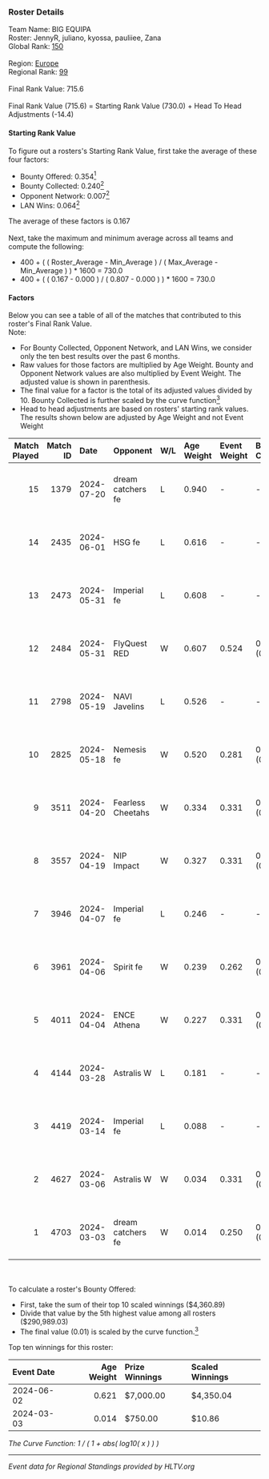 ### Roster Details<br />
Team Name: BIG EQUIPA<br />
Roster: JennyR, juliano, kyossa, pauliiee, Zana<br />
Global Rank: [150](../../standings_global_2024_08_28.md)<br />
<br />
Region: [Europe]( ../../standings_europe_2024_08_28.md)<br />
Regional Rank: [99]( ../../standings_europe_2024_08_28.md)<br />
<br />
Final Rank Value:  715.6<br />
<br />
Final Rank Value (715.6) = Starting Rank Value (730.0) + Head To Head Adjustments (-14.4)<br />

#### Starting Rank Value<br />
To figure out a rosters's Starting Rank Value, first take the average of these four factors:<br />
- Bounty Offered: 0.354[<sup>1</sup>](#table2)
- Bounty Collected: 0.240[<sup>2</sup>](#table1)
- Opponent Network: 0.007[<sup>2</sup>](#table1)
- LAN Wins: 0.064[<sup>2</sup>](#table1)

The average of these factors is 0.167<br />
<br />
Next, take the maximum and minimum average across all teams and compute the following:<br />
- 400 + ( ( Roster_Average - Min_Average ) / ( Max_Average - Min_Average ) ) * 1600 = 730.0
- 400 + ( ( 0.167 - 0.000 ) / ( 0.807 - 0.000 ) ) * 1600 = 730.0


#### Factors<br />
Below you can see a table of all of the matches that contributed to this roster's Final Rank Value.<br />
Note:<br />

- For Bounty Collected, Opponent Network, and LAN Wins, we consider only the ten best results over the past 6 months.
- Raw values for those factors are multiplied by Age Weight. Bounty and Opponent Network values are also multiplied by Event Weight. The adjusted value is shown in parenthesis.
- The final value for a factor is the total of its adjusted values divided by 10. Bounty Collected is further scaled by the curve function[<sup>3</sup>](#curveFunction)
- Head to head adjustments are based on rosters' starting rank values. The results shown below are adjusted by Age Weight and not Event Weight
<span id="table1"></span><br />


| Match Played | Match ID | Date       | Opponent          | W/L | Age Weight | Event Weight | Bounty Collected | Opponent Network | LAN Wins  | H2H Adj. | Roster                                  |
| -: | -: | :- | :- | :- | :- | :- | :- | :- | :- | -: | :- |
|           15 |     1379 | 2024-07-20 | dream catchers fe | L   | 0.940      | -            | -                | -                | -         |   -15.44 | JennyR, juliano, kyossa, pauliiee, Zana |
|           14 |     2435 | 2024-06-01 | HSG fe            | L   | 0.616      | -            | -                | -                | -         |    -8.21 | JennyR, juliano, kyossa, pauliiee, Zana |
|           13 |     2473 | 2024-05-31 | Imperial fe       | L   | 0.608      | -            | -                | -                | -         |    -4.32 | JennyR, juliano, kyossa, pauliiee, Zana |
|           12 |     2484 | 2024-05-31 | FlyQuest RED      | W   | 0.607      | 0.524        | 0.017 (0.005)    | 0.121 (0.038)    | 1 (0.607) |     9.43 | JennyR, juliano, kyossa, pauliiee, Zana |
|           11 |     2798 | 2024-05-19 | NAVI Javelins     | L   | 0.526      | -            | -                | -                | -         |    -7.06 | JennyR, juliano, kyossa, pauliiee, Zana |
|           10 |     2825 | 2024-05-18 | Nemesis fe        | W   | 0.520      | 0.281        | 0.000 (0.000)    | 0.000 (0.000)    | 0 (0.000) |     2.12 | JennyR, juliano, kyossa, pauliiee, Zana |
|            9 |     3511 | 2024-04-20 | Fearless Cheetahs | W   | 0.334      | 0.331        | 0.002 (0.000)    | 0.036 (0.004)    | 0 (0.000) |     4.29 | JennyR, juliano, kyossa, pauliiee, Zana |
|            8 |     3557 | 2024-04-19 | NIP Impact        | W   | 0.327      | 0.331        | 0.007 (0.001)    | 0.166 (0.018)    | 0 (0.000) |     4.74 | JennyR, juliano, kyossa, pauliiee, Zana |
|            7 |     3946 | 2024-04-07 | Imperial fe       | L   | 0.246      | -            | -                | -                | -         |    -1.74 | JennyR, juliano, kyossa, pauliiee, Zana |
|            6 |     3961 | 2024-04-06 | Spirit fe         | W   | 0.239      | 0.262        | 0.006 (0.000)    | 0.112 (0.007)    | 0 (0.000) |     2.95 | JennyR, juliano, kyossa, pauliiee, Zana |
|            5 |     4011 | 2024-04-04 | ENCE Athena       | W   | 0.227      | 0.331        | 0.002 (0.000)    | 0.051 (0.004)    | 0 (0.000) |     2.56 | JennyR, juliano, kyossa, pauliiee, Zana |
|            4 |     4144 | 2024-03-28 | Astralis W        | L   | 0.181      | -            | -                | -                | -         |    -3.56 | JennyR, juliano, kyossa, pauliiee, Zana |
|            3 |     4419 | 2024-03-14 | Imperial fe       | L   | 0.088      | -            | -                | -                | -         |    -0.63 | JennyR, juliano, kyossa, pauliiee, Zana |
|            2 |     4627 | 2024-03-06 | Astralis W        | W   | 0.034      | 0.331        | 0.001 (0.000)    | 0.010 (0.000)    | 0 (0.000) |     0.26 | JennyR, juliano, kyossa, pauliiee, Zana |
|            1 |     4703 | 2024-03-03 | dream catchers fe | W   | 0.014      | 0.250        | 0.018 (0.000)    | 0.178 (0.001)    | 0 (0.000) |     0.22 | JennyR, juliano, kyossa, pauliiee, Zana |

<br />
<span id="table2"></span><br />
To calculate a roster's Bounty Offered:<br />

- First, take the sum of their top 10 scaled winnings ($4,360.89)
- Divide that value by the 5th highest value among all rosters ($290,989.03)
- The final value (0.01) is scaled by the curve function.[<sup>3</sup>](#curveFunction)

Top ten winnings for this roster:<br />

| Event Date | Age Weight | Prize Winnings | Scaled Winnings |
| :- | -: | :- | :- |
| 2024-06-02 |      0.621 | $7,000.00      | $4,350.04       |
| 2024-03-03 |      0.014 | $750.00        | $10.86          |


<span id="curveFunction"></span>_The Curve Function: 1 / ( 1 + abs( log10( x ) ) )_<br />

---
_Event data for Regional Standings provided by HLTV.org_<br />
